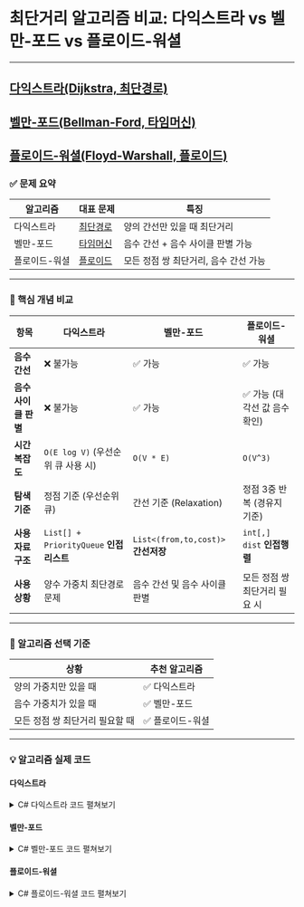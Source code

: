 #  최단거리 알고리즘 비교: 다익스트라 vs 벨만-포드 vs 플로이드-워셜
---
## [다익스트라(Dijkstra, 최단경로)](https://github.com/Syldris/Baekjoon-Study/tree/main/C%23/%EB%B0%B1%EC%A4%80/Gold/1753.%E2%80%85%EC%B5%9C%EB%8B%A8%EA%B2%BD%EB%A1%9C) 
## [벨만-포드(Bellman-Ford, 타임머신)](https://github.com/Syldris/Baekjoon-Study/tree/main/C%23/%EB%B0%B1%EC%A4%80/Gold/11657.%E2%80%85%ED%83%80%EC%9E%84%EB%A8%B8%EC%8B%A0)
## [플로이드-워셜(Floyd-Warshall, 플로이드)](https://github.com/Syldris/Baekjoon-Study/tree/main/C%23/%EB%B0%B1%EC%A4%80/Gold/11404.%E2%80%85%ED%94%8C%EB%A1%9C%EC%9D%B4%EB%93%9C)

### ✅ 문제 요약

| 알고리즘     | 대표 문제                              | 특징                           |
|--------------|-------------------------------------|--------------------------------|
| 다익스트라   | [최단경로](https://www.acmicpc.net/problem/1753) | 양의 간선만 있을 때 최단거리      |
| 벨만-포드   | [타임머신](https://www.acmicpc.net/problem/11657) | 음수 간선 + 음수 사이클 판별 가능 |
| 플로이드-워셜 | [플로이드](https://www.acmicpc.net/problem/11404) | 모든 정점 쌍 최단거리, 음수 간선 가능 |

---

### 🧠 핵심 개념 비교

| 항목            | 다익스트라                 | 벨만-포드                    | 플로이드-워셜                      |
|-----------------|----------------------------|------------------------------|-----------------------------------|
| **음수 간선**     | ❌ 불가능                  | ✅ 가능                      | ✅ 가능                           |
| **음수 사이클 판별** | ❌ 불가능                  | ✅ 가능                      | ✅ 가능 (대각선 값 음수 확인)      |
| **시간복잡도**    | `O(E log V)` (우선순위 큐 사용 시) | `O(V * E)`                  | `O(V^3)`                        |
| **탐색 기준**    | 정점 기준 (우선순위 큐)     | 간선 기준 (Relaxation)       | 정점 3중 반복 (경유지 기준)         |
| **사용 자료구조** | `List[] + PriorityQueue` **인접리스트**    | `List<(from,to,cost)>` **간선저장**       | `int[,] dist` **인접행렬**    |
| **사용 상황**    | 양수 가중치 최단경로 문제    | 음수 간선 및 음수 사이클 판별 | 모든 정점 쌍 최단거리 필요 시       |

---

### 🧩 알고리즘 선택 기준

| 상황                       | 추천 알고리즘       |
|---------------------------|---------------------|
| 양의 가중치만 있을 때       | ✅ 다익스트라        |
| 음수 가중치가 있을 때       | ✅ 벨만-포드         |
| 모든 정점 쌍 최단거리 필요할 때 | ✅ 플로이드-워셜      |

---
### 💡 알고리즘 실제 코드

#### 다익스트라
<details>
<summary>C# 다익스트라 코드 펼쳐보기</summary> 
  
```csharp
PriorityQueue<(int node, int cost), int> pq = new();
pq.Enqueue((start, 0), 0);
while (pq.Count > 0)
{
    var (cur, curCost) = pq.Dequeue();
    foreach (var (next, cost) in graph[cur])
    {
        if (dist[next] > dist[cur] + cost)
        {
            dist[next] = dist[cur] + cost;
            pq.Enqueue((next, dist[next]), dist[next]);
        }
    }
}
```
  
</details>


#### 벨만-포드
<details>
<summary>C# 벨만-포드 코드 펼쳐보기</summary> 
  
```csharp
List<(int from, int to, int cost)> edges = new();

for (int i = 1; i <= n; i++)
{
    foreach (var (from, to, cost) in edges)
    {
        if (dist[from] != INF && dist[from] + cost < dist[to])
        {
            dist[to] = dist[from] + cost;
        }
    }
}

// 음수 사이클 판별
foreach (var (from, to, cost) in edges)
{
    if (dist[from] != INF && dist[from] + cost < dist[to])
    {
        Console.WriteLine("-1"); // 음수 사이클 존재
        return;
    }
}
```
</details>

#### 플로이드-워셜
<details>
<summary>C# 플로이드-워셜 코드 펼쳐보기</summary>
  
```csharp
int[,] dist = new int[n + 1, n + 1];

// 초기화
for (int i = 1; i <= n; i++)
{
    for (int j = 1; j <= n; j++)
    {
        if (i == j) dist[i, j] = 0;
        else dist[i, j] = INF;
    }
}

foreach (var (from, to, cost) in edges)
{
    dist[from, to] = cost;
}

for (int k = 1; k <= n; k++)
{
    for (int i = 1; i <= n; i++)
    {
        for (int j = 1; j <= n; j++)
        {
            if (dist[i, k] != INF && dist[k, j] != INF)
            {
                dist[i, j] = Math.Min(dist[i, j], dist[i, k] + dist[k, j]);
            }
        }
    }
}
```
</details>
